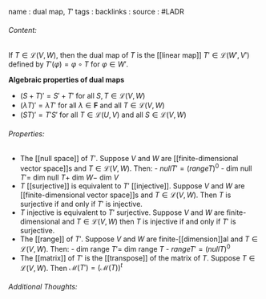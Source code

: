 name : dual map, $T'$
tags : 
backlinks : 
source : #LADR 

###### Content:
If $T \in \mathcal{L}(V,W)$, then the dual map of $T$ is the [[linear map]] $T' \in \mathcal{L}(W',V')$ defined by $T'(\varphi) = \varphi \circ T$ for $\varphi \in W'$.

**Algebraic properties of dual maps**
- $(S+T)' = S' + T'$ for all $S,T \in \mathcal{L}(V,W)$
- $(\lambda T)' = \lambda T'$ for all $\lambda \in \textbf{F}$ and all $T \in \mathcal{L}(V,W)$
- $(ST)' = T'S'$ for all $T \in \mathcal{L}(U,V)$ and all $S \in \mathcal{L}(V,W)$

###### Properties:
- The [[null space]] of $T'$. Suppose $V$ and $W$ are [[finite-dimensional vector space]]s and $T \in \mathcal{L}(V,W)$. Then:
		- $null T' = (range T)^0$
		- dim null $T' =$ dim null $T +$ dim $W -$ dim $V$
- $T$ [[surjective]] is equivalent to $T'$ [[injective]]. Suppose $V$ and $W$ are [[finite-dimensional vector space]]s and $T \in \mathcal{L}(V,W)$. Then $T$ is surjective if and only if $T'$ is injective.
- $T$ injective is equivalent to $T'$ surjective. Suppose $V$ and $W$ are finite-dimensional and $T \in \mathcal{L}(V,W)$ then $T$ is injective if and only if $T'$ is surjective.
- The [[range]] of $T'$. Suppose $V$ and $W$ are finite-[[dimension]]al and $T \in \mathcal{L}(V,W)$. Then:
		- dim range $T'=$ dim range $T$
		- $range T' = (nullT)^0$
- The [[matrix]] of $T'$ is the [[transpose]] of the matrix of $T$. Suppose $T \in \mathcal{L}(V,W)$. Then $\mathcal{M}(T') = (\mathcal{M}(T))^t$

###### Additional Thoughts:
